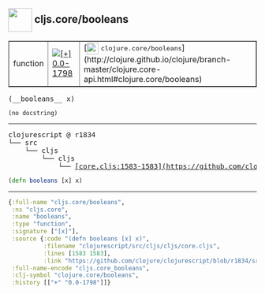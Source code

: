 ## <img width="48px" valign="middle" src="http://i.imgur.com/Hi20huC.png"> cljs.core/booleans

 <table border="1">
<tr>
<td>function</td>
<td><a href="https://github.com/cljsinfo/api-refs/tree/0.0-1798"><img valign="middle" alt="[+] 0.0-1798" src="https://img.shields.io/badge/+-0.0--1798-lightgrey.svg"></a> </td>
<td>
[<img height="24px" valign="middle" src="http://i.imgur.com/1GjPKvB.png"> <samp>clojure.core/booleans</samp>](http://clojure.github.io/clojure/branch-master/clojure.core-api.html#clojure.core/booleans)
</td>
</tr>
</table>

 <samp>
(__booleans__ x)<br>
</samp>

```
(no docstring)
```

---

 <pre>
clojurescript @ r1834
└── src
    └── cljs
        └── cljs
            └── <ins>[core.cljs:1583-1583](https://github.com/clojure/clojurescript/blob/r1834/src/cljs/cljs/core.cljs#L1583-L1583)</ins>
</pre>

```clj
(defn booleans [x] x)
```


---

```clj
{:full-name "cljs.core/booleans",
 :ns "cljs.core",
 :name "booleans",
 :type "function",
 :signature ["[x]"],
 :source {:code "(defn booleans [x] x)",
          :filename "clojurescript/src/cljs/cljs/core.cljs",
          :lines [1583 1583],
          :link "https://github.com/clojure/clojurescript/blob/r1834/src/cljs/cljs/core.cljs#L1583-L1583"},
 :full-name-encode "cljs.core_booleans",
 :clj-symbol "clojure.core/booleans",
 :history [["+" "0.0-1798"]]}

```
